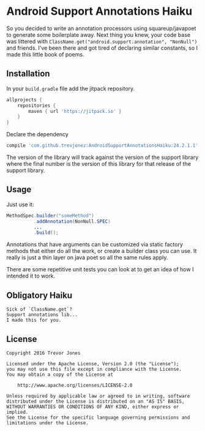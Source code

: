 Android Support Annotations Haiku
======
So you decided to write an annotation processors using squareup/javapoet to generate some boilerplate away.
Next thing you knew, your code base was littered with `ClassName.get("android.support.annotation", "NonNull")` and friends.
I've been there and got tired of declaring similar constants, so I made this little book of poems.
   
Installation
------
In your `build.gradle` file add the jitpack repository. 
```groovy
allprojects {
    repositories {
        maven { url 'https://jitpack.io' }
    }
}
```

Declare the dependency
```groovy
compile 'com.github.trevjonez:AndroidSupportAnnotationsHaiku:24.2.1.1'
```

The version of the library will track against the version of the support library where
the final number is the version of this library for that release of the support library.

Usage
------
Just use it:
```java
MethodSpec.builder("someMethod")
          .addAnnotation(NonNull.SPEC)
          ...
          .build();
```

Annotations that have arguments can be customized via static factory methods that either
do all the work, or create a builder class you can use. It really is just a thin layer
on java poet so all the same rules apply. 

There are some repetitive unit tests you can look at to get an idea of how I intended it to work.

Obligatory Haiku
------

```
Sick of `ClassName.get`?
Support annotations lib...
I made this for you.
```

License
------
    Copyright 2016 Trevor Jones

    Licensed under the Apache License, Version 2.0 (the "License");
    you may not use this file except in compliance with the License.
    You may obtain a copy of the License at

        http://www.apache.org/licenses/LICENSE-2.0

    Unless required by applicable law or agreed to in writing, software
    distributed under the License is distributed on an "AS IS" BASIS,
    WITHOUT WARRANTIES OR CONDITIONS OF ANY KIND, either express or implied.
    See the License for the specific language governing permissions and
    limitations under the License.
